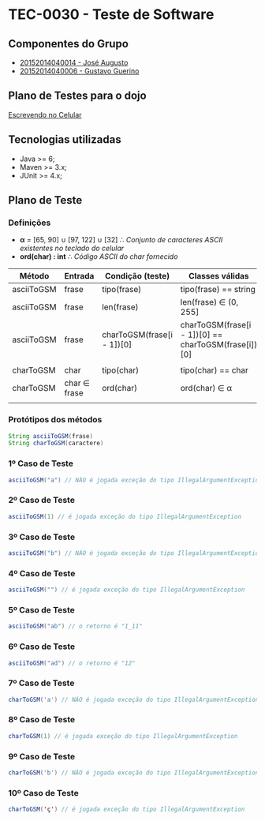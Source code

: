 
# TEC-0030 - Teste de Software

## Componentes do Grupo

- [20152014040014 - José Augusto](https://suap.ifrn.edu.br/edu/aluno/20152014040014/)
- [20152014040006 - Gustavo Guerino](https://suap.ifrn.edu.br/edu/aluno/20152014040006/)

## Plano de Testes para o dojo

[Escrevendo no Celular](http://dojopuzzles.com/problemas/exibe/escrevendo-no-celular/)

## Tecnologias utilizadas

- Java >= 6;
- Maven >= 3.x;
- JUnit >= 4.x;

## Plano de Teste

### Definições

- **&alpha;** = [65, 90] &cup; [97, 122] &cup; [32] &there4; *Conjunto de caracteres ASCII existentes no teclado do celular*
- **ord(char) : int** &there4; *Código ASCII do char fornecido*

| Método           | Entrada           | Condição (teste)   | Classes válidas            | Classes inválidas           |
|------------------|-------------------|--------------------|----------------------------|-----------------------------|
| asciiToGSM       | frase             | tipo(frase)        | tipo(frase) == string      | tipo(frase) != string       |
| asciiToGSM       | frase             | len(frase)         | len(frase) &isin; (0, 255] | len(frase) &notin; (0, 255] |
| asciiToGSM       | frase             | charToGSM(frase[i - 1])[0] | charToGSM(frase[i - 1])[0] == charToGSM(frase[i])[0] | charToGSM(frase[i - 1])[0] != charToGSM(frase[i])[0] |
|                                                                                                                      |
| charToGSM        | char              | tipo(char)         | tipo(char) == char         | tipo(char) != char          |
| charToGSM        | char &isin; frase | ord(char)          | ord(char) &isin; &alpha;   | tipo(char) &notin; &alpha;  |
|                                                                                                                      |

### Protótipos dos métodos

```java
String asciiToGSM(frase)
String charToGSM(caractere)
```

### 1º Caso de Teste

```java
asciiToGSM("a") // NÃO é jogada exceção do tipo IllegalArgumentException
```

### 2º Caso de Teste

```java
asciiToGSM(1) // é jogada exceção do tipo IllegalArgumentException
```

### 3º Caso de Teste

```java
asciiToGSM("b") // NÃO é jogada exceção do tipo IllegalArgumentException
```

### 4º Caso de Teste

```java
asciiToGSM("") // é jogada exceção do tipo IllegalArgumentException
```

### 5º Caso de Teste

```java
asciiToGSM("ab") // o retorno é "1_11"
```

### 6º Caso de Teste

```java
asciiToGSM("ad") // o retorno é "12"
```

### 7º Caso de Teste

```java
charToGSM('a') // NÃO é jogada exceção do tipo IllegalArgumentException
```

### 8º Caso de Teste

```java
charToGSM(1) // é jogada exceção do tipo IllegalArgumentException
```

### 9º Caso de Teste

```java
charToGSM('b') // NÃO é jogada exceção do tipo IllegalArgumentException
```

### 10º Caso de Teste

```java
charToGSM('ç') // é jogada exceção do tipo IllegalArgumentException
```
